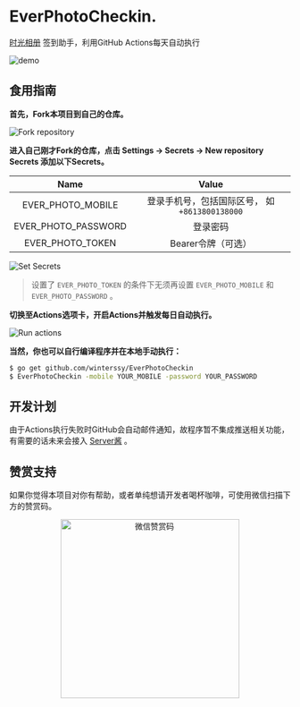 # EverPhotoCheckin.

[时光相册](https://web.everphoto.cn) 签到助手，利用GitHub Actions每天自动执行

![demo](imgs/checkin.png)

## 食用指南

**首先，Fork本项目到自己的仓库。**

![Fork repository](imgs/fork.png)

**进入自己刚才Fork的仓库，点击 Settings -> Secrets -> New repository Secrets 添加以下Secrets。**

|         Name          |                     Value                      |
| :-------------------: | :--------------------------------------------: |
|  EVER_PHOTO_MOBILE  | 登录手机号，包括国际区号， 如 `+8613800138000` |
| EVER_PHOTO_PASSWORD |                    登录密码                    |
|  EVER_PHOTO_TOKEN   |              Bearer令牌（可选）               |

![Set Secrets](imgs/secrets.png)

> 设置了 `EVER_PHOTO_TOKEN` 的条件下无须再设置 `EVER_PHOTO_MOBILE` 和 `EVER_PHOTO_PASSWORD` 。

**切换至Actions选项卡，开启Actions并触发每日自动执行。**

![Run actions](imgs/actions.png)

**当然，你也可以自行编译程序并在本地手动执行：**

```sh
$ go get github.com/winterssy/EverPhotoCheckin
$ EverPhotoCheckin -mobile YOUR_MOBILE -password YOUR_PASSWORD
```

## 开发计划

由于Actions执行失败时GitHub会自动邮件通知，故程序暂不集成推送相关功能，有需要的话未来会接入 [Server酱](http://sc.ftqq.com) 。

## 赞赏支持

如果你觉得本项目对你有帮助，或者单纯想请开发者喝杯咖啡，可使用微信扫描下方的赞赏码。

<div align="center">
	<img src="imgs/wechat_reward.png" alt="微信赞赏码" width= "320px" />
</div>

